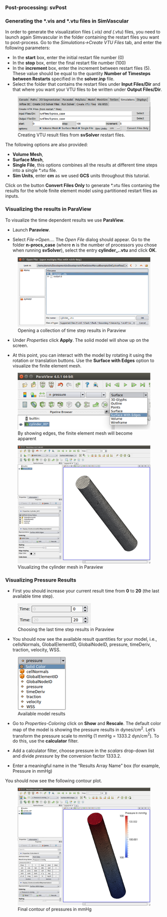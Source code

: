 ### Post-processing: **svPost**

### Generating the *.vis and *.vtu files in SimVascular 

In order to generate the visualization files (*.vis) and (*.vtu) files, you need to launch again Simvascular in the folder containing the restart files you want to post-process. Go to the _Simulations->Create VTU Files_ tab, and enter the following parameters: 

- In the **start** box, enter the initial restart file number (0)
- In the **stop** box, enter the final restart file number (100)
- In the **increment** box, enter the increment between restart files (5). These value should be equal to the quantity **Number of Timesteps between Restarts** specified in the **solver.inp** file.
- Select the folder that contains the restart files under **Input Files/Dir** and that where you want your VTU files to be written under **Output Files/Dir**. 

<figure>
  <img class="svImg svImgLg" src="documentation/flowsolver/imgs/post_VTU.png">
  <figcaption class="svCaption" >Creating VTU result files from <b>svSolver</b> restart files.</figcaption>
</figure>

The following options are also provided:

- **Volume Mesh**, 
- **Surface Mesh**,
- **Single File**, this options combines all the results at different time steps into a single \*.vtu file. 
- **Sim Units**, enter **cm** as we used **GCS** units throughout this tutorial. 

Click on the button **Convert Files Only** to generate \*.vtu files contaning the results for the whole finite element model using partitioned restart files as inputs.

### Visualizing the results in ParaView

To visualize the time dependent results we use **ParaView**. 

- Launch **Paraview**.

- Select _File->Open..._. The _Open File_ dialog should appear. Go to the folder **n-procs_case** (where **n** is the number of processors you chose when running **svSolver**), select the entry **cylinder_..vtu** and click **OK**.

<figure>
  <img class="svImg svImgLg" src="documentation/flowsolver/imgs/open_PARAVIEW.png">
  <figcaption class="svCaption" >Opening a collection of time step results in Paraview</figcaption>
</figure>

- Under _Properties_ click **Apply**. The solid model will show up on the screen.

- At this point, you can interact with the model by rotating it using the rotation or translation buttons. Use the **Surface with Edges** option to visualize the finite element mesh.

<figure>
  <img class="svImg svImgMd" src="documentation/flowsolver/imgs/para_showEdges.png">
  <figcaption class="svCaption" >By showing edges, the finite element mesh will become apparent</figcaption>
</figure>


<figure>
  <img class="svImg svImgLg" src="documentation/flowsolver/imgs/para_CylMesh.png">
  <figcaption class="svCaption" >Visualizing the cylinder mesh in Paraview</figcaption>
</figure>

### Visualizing Pressure Results

- First you should increase your current result time from **0** to **20** (the last available time step). 

<figure>
  <img class="svImg svImgSm" src="documentation/flowsolver/imgs/para_time.png">
  <figcaption class="svCaption" >Choosing the last time step results in Paraview</figcaption>
</figure>

- You should now see the available result quantities for your model, i.e., cellsNormals, GlobalElementID, GlobalNodeID, pressure, timeDeriv, traction, velocity, WSS. 

<figure>
  <img class="svImg svImgXs" src="documentation/flowsolver/imgs/para_Results.png">
  <figcaption class="svCaption" >Available model results</figcaption>
</figure>

- Go to _Properties-Coloring_ click on **Show** and **Rescale**. The default color map of the model is showing the pressure results in dynes/cm$^{2}$. Let’s transform the pressure scale to mmHg (1 mmHg = 1333.2 dyn/cm$^{2}$). To do this, use the **calculator** filter.

- Add a calculator filter, choose pressure in the _scalars_ drop-down list and divide _pressure_ by the conversion factor 1333.2.

- Enter a meaningful name in the “Results Array Name” box (for example, Pressure in mmHg)

You should now see the following contour plot. 

<figure>
  <img class="svImg svImgLg" src="documentation/flowsolver/imgs/para_ConvertTommHg.png">
  <figcaption class="svCaption" >Final contour of pressures in mmHg</figcaption>
</figure>
